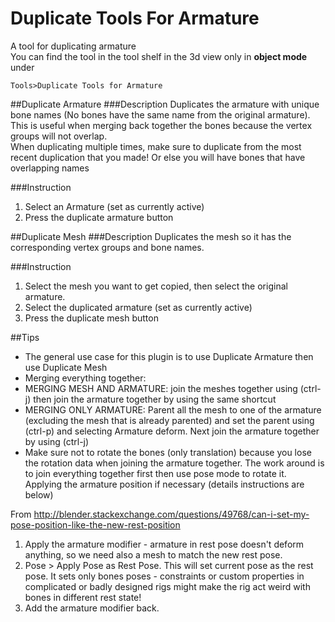 # Duplicate Tools For Armature
A tool for duplicating armature  
You can find the tool in the tool shelf in the 3d view only in **object mode** under 

`Tools>Duplicate Tools for Armature`

##Duplicate Armature
###Description
Duplicates the armature with unique bone names (No bones have the same name from the original armature). This is useful when merging back together the bones because the vertex groups will not overlap.  
 When duplicating multiple times, make sure to duplicate from the most recent duplication that you made! Or else you will have bones that have overlapping names

###Instruction
1. Select an Armature (set as currently active)
2. Press the duplicate armature button

##Duplicate Mesh
###Description
Duplicates the mesh so it has the corresponding  vertex groups and bone names.

###Instruction
1. Select the mesh you want to get copied, then select the original armature.
2. Select the duplicated armature (set as currently active)
3. Press the duplicate mesh button

##Tips
* The general use case for this plugin is to use Duplicate Armature then use Duplicate Mesh
* Merging everything together:
 * MERGING MESH AND ARMATURE: join the meshes together using (ctrl-j) then join the armature together by using the same shortcut
 * MERGING ONLY ARMATURE: Parent all the mesh to one of the armature (excluding  the mesh that is already parented) and set the parent using (ctrl-p) and selecting Armature deform. Next join the armature together by using (ctrl-j)
* Make sure not to rotate the bones (only translation) because you lose the rotation data when joining the armature together. The work around is to join everything together first then use pose mode to rotate it. Applying the armature position if necessary (details instructions are below)

From http://blender.stackexchange.com/questions/49768/can-i-set-my-pose-position-like-the-new-rest-position

1. Apply the armature modifier - armature in rest pose doesn't deform anything, so we need also a mesh to match the new rest pose.
2. Pose > Apply Pose as Rest Pose. This will set current pose as the rest pose. It sets only bones poses - constraints or custom properties in complicated or badly designed rigs might make the rig act weird with bones in different rest state!
3. Add the armature modifier back.
